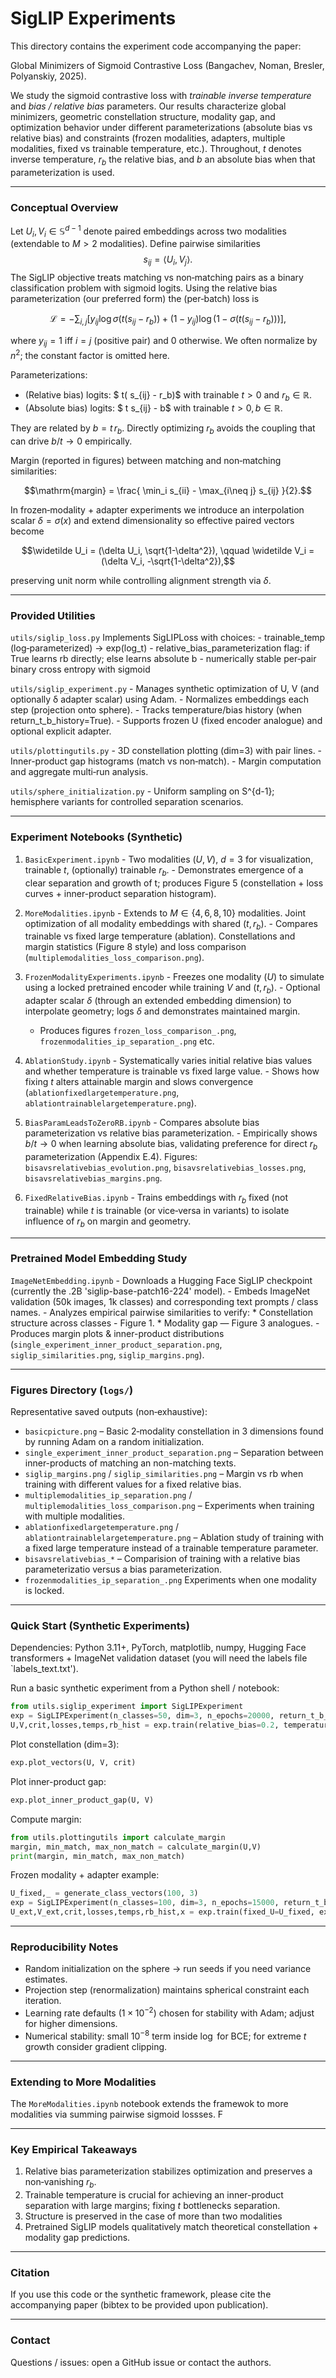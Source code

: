 # SigLIP Experiments

This directory contains the experiment code accompanying the paper:

Global Minimizers of Sigmoid Contrastive Loss (Bangachev, Noman, Bresler, Polyanskiy, 2025).

We study the sigmoid contrastive loss with *trainable inverse temperature* and *bias / relative bias* parameters. Our results characterize global minimizers, geometric constellation structure, modality gap, and optimization behavior under different parameterizations (absolute bias vs relative bias) and constraints (frozen modalities, adapters, multiple modalities, fixed vs trainable temperature, etc.). Throughout, $t$ denotes inverse temperature, $r_b$ the relative bias, and $b$ an absolute bias when that parameterization is used.

---
### Conceptual Overview

Let $U_i, V_i \in \mathbb{S}^{d-1}$ denote paired embeddings across two modalities (extendable to $M>2$ modalities). Define pairwise similarities
$$s_{ij} = \langle U_i, V_j \rangle.$$
The SigLIP objective treats matching vs non‑matching pairs as a binary classification problem with sigmoid logits. Using the relative bias parameterization (our preferred form) the (per‑batch) loss is

$$\mathcal{L} = - \sum_{i,j} \Big[ y_{ij} \log \sigma\big( t ( s_{ij} - r_b ) \big) + (1-y_{ij}) \log \big( 1 - \sigma\big( t ( s_{ij} - r_b ) \big) \big) \Big],$$

where $y_{ij}=1$ iff $i=j$ (positive pair) and $0$ otherwise. We often normalize by $n^2$; the constant factor is omitted here.

Parameterizations:

* (Relative bias) logits: $ t( s_{ij} - r_b)$ with trainable $t>0$ and $r_b\in \mathbb{R}$.
* (Absolute bias) logits: $ t s_{ij} - b$ with trainable $t>0, b\in \mathbb{R}$.

They are related by $b = t\, r_b$. Directly optimizing $r_b$ avoids the coupling that can drive $b/t \to 0$ empirically.

Margin (reported in figures) between matching and non‑matching similarities:

$$\mathrm{margin} = \frac{ \min_i s_{ii} - \max_{i\neq j} s_{ij} }{2}.$$

In frozen‑modality + adapter experiments we introduce an interpolation scalar $\delta = \sigma(x)$ and extend dimensionality so effective paired vectors become

$$\widetilde U_i = (\delta U_i, \sqrt{1-\delta^2}), \qquad \widetilde V_i = (\delta V_i, -\sqrt{1-\delta^2}),$$

preserving unit norm while controlling alignment strength via $\delta$.

---
### Provided Utilities

`utils/siglip_loss.py`
	Implements SigLIPLoss with choices:
	- trainable_temp (log‑parameterized) → exp(log_t)
	- relative_bias_parameterization flag: if True learns rb directly; else learns absolute b
	- numerically stable per‑pair binary cross entropy with sigmoid

`utils/siglip_experiment.py`
	- Manages synthetic optimization of U, V (and optionally δ adapter scalar) using Adam.
	- Normalizes embeddings each step (projection onto sphere).
	- Tracks temperature/bias history (when return_t_b_history=True).
	- Supports frozen U (fixed encoder analogue) and optional explicit adapter.

`utils/plottingutils.py`
	- 3D constellation plotting (dim=3) with pair lines.
	- Inner-product gap histograms (match vs non‑match).
	- Margin computation and aggregate multi‑run analysis.

`utils/sphere_initialization.py`
	- Uniform sampling on S^{d-1}; hemisphere variants for controlled separation scenarios.

---
### Experiment Notebooks (Synthetic)

1. `BasicExperiment.ipynb`
		- Two modalities $(U,V)$, $d=3$ for visualization, trainable $t$, (optionally) trainable $r_b$.
	 	- Demonstrates emergence of a clear separation and growth of t; produces Figure 5 (constellation + loss curves + inner-product separation histogram).

2. `MoreModalities.ipynb`
		- Extends to $M \in \{4,6,8,10\}$ modalities. Joint optimization of all modality embeddings with shared $(t, r_b)$.
		- Compares trainable vs fixed large temperature (ablation). Constellations and margin statistics (Figure 8 style) and loss comparison (`multiplemodalities_loss_comparison.png`).

3. `FrozenModalityExperiments.ipynb`
		- Freezes one modality ($U$) to simulate using a locked pretrained encoder while training $V$ and $(t, r_b)$.
		- Optional adapter scalar $\delta$ (through an extended embedding dimension) to interpolate geometry; logs $\delta$ and demonstrates maintained margin.
	 - Produces figures `frozen_loss_comparison_.png`, `frozenmodalities_ip_separation_.png` etc.

4. `AblationStudy.ipynb`
		- Systematically varies initial relative bias values and whether temperature is trainable vs fixed large value.
		- Shows how fixing $t$ alters attainable margin and slows convergence (`ablationfixedlargetemperature.png`, `ablationtrainablelargetemperature.png`).

5. `BiasParamLeadsToZeroRB.ipynb`
		- Compares absolute bias parameterization vs relative bias parameterization.
		- Empirically shows $b/t \to 0$ when learning absolute bias, validating preference for direct $r_b$ parameterization (Appendix E.4). Figures: `bisavsrelativebias_evolution.png`, `bisavsrelativebias_losses.png`, `bisavsrelativebias_margins.png`.

6. `FixedRelativeBias.ipynb`
		- Trains embeddings with $r_b$ fixed (not trainable) while $t$ is trainable (or vice‑versa in variants) to isolate influence of $r_b$ on margin and geometry.

---
### Pretrained Model Embedding Study

`ImageNetEmbedding.ipynb`
	- Downloads a Hugging Face SigLIP checkpoint (currently the .2B 'siglip-base-patch16-224' model).
	- Embeds ImageNet validation (50k images, 1k classes) and corresponding text prompts / class names.
	- Analyzes empirical pairwise similarities to verify:
		* Constellation structure across classes - Figure 1.
		* Modality gap — Figure 3 analogues.
	- Produces margin plots & inner-product distributions (`single_experiment_inner_product_separation.png`, `siglip_similarities.png`, `siglip_margins.png`).

---
### Figures Directory (`logs/`)

Representative saved outputs (non‑exhaustive):
* `basicpicture.png` – Basic 2‑modality constellation in 3 dimensions found by running Adam on a random initialization.
* `single_experiment_inner_product_separation.png` – Separation between inner-products of matching an non-matching texts.
* `siglip_margins.png` / `siglip_similarities.png` – Margin vs rb when training with different values for a fixed relative bias.
* `multiplemodalities_ip_separation.png` / `multiplemodalities_loss_comparison.png` – Experiments when training with multiple modalities. 
* `ablationfixedlargetemperature.png` / `ablationtrainablelargetemperature.png` – Ablation study of training with a fixed large temperature instead of a trainable temperature parameter.
* `bisavsrelativebias_*` – Comparision of training with a relative bias parameterizatio versus a bias parameterization.
* `frozenmodalities_ip_separation_.png` Experiments when one modality is locked.

---
### Quick Start (Synthetic Experiments)

Dependencies: Python 3.11+, PyTorch, matplotlib, numpy, Hugging Face transformers + ImageNet validation dataset (you will need the labels file `labels_text.txt').

Run a basic synthetic experiment from a Python shell / notebook:
```python
from utils.siglip_experiment import SigLIPExperiment
exp = SigLIPExperiment(n_classes=50, dim=3, n_epochs=20000, return_t_b_history=True)
U,V,crit,losses,temps,rb_hist = exp.train(relative_bias=0.2, temperature=5.0, trainable_temp=True, trainable_bias=True)
```

Plot constellation (dim=3):
```python
exp.plot_vectors(U, V, crit)
```

Plot inner-product gap:
```python
exp.plot_inner_product_gap(U, V)
```

Compute margin:
```python
from utils.plottingutils import calculate_margin
margin, min_match, max_non_match = calculate_margin(U,V)
print(margin, min_match, max_non_match)
```

Frozen modality + adapter example:
```python
U_fixed,_ = generate_class_vectors(100, 3)
exp = SigLIPExperiment(n_classes=100, dim=3, n_epochs=15000, return_t_b_history=True)
U_ext,V_ext,crit,losses,temps,rb_hist,x = exp.train(fixed_U=U_fixed, explicit_adapter=True, initial_x=0.1)
```

---
### Reproducibility Notes
* Random initialization on the sphere → run seeds if you need variance estimates.
* Projection step (renormalization) maintains spherical constraint each iteration.
* Learning rate defaults ($1\times 10^{-2}$) chosen for stability with Adam; adjust for higher dimensions.
* Numerical stability: small $10^{-8}$ term inside $\log$ for BCE; for extreme $t$ growth consider gradient clipping.

---
### Extending to More Modalities
The `MoreModalities.ipynb` notebook extends the framewok to more modalities via summing pairwise sigmoid lossses. F

---
### Key Empirical Takeaways
1. Relative bias parameterization stabilizes optimization and preserves a non‑vanishing $r_b$.
2. Trainable temperature is crucial for achieving an inner-product separation with large margins; fixing $t$ bottlenecks separation.
3. Structure is preserved in the case of more than two modalities 
4. Pretrained SigLIP models qualitatively match theoretical constellation + modality gap predictions.

---
### Citation
If you use this code or the synthetic framework, please cite the accompanying paper (bibtex to be provided upon publication).

---
### Contact
Questions / issues: open a GitHub issue or contact the authors.







